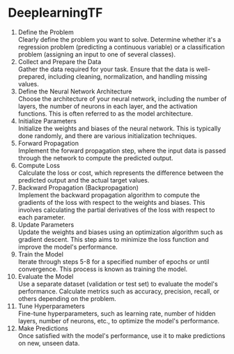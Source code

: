 # DeeplearningTF


1. Define the Problem <br>
    Clearly define the problem you want to solve. Determine whether it's a regression problem (predicting a continuous variable) or a classification problem (assigning an input to one of several classes).
2. Collect and Prepare the Data<br>
    Gather the data required for your task. Ensure that the data is well-prepared, including cleaning, normalization, and handling missing values.
3. Define the Neural Network Architecture<br>
    Choose the architecture of your neural network, including the number of layers, the number of neurons in each layer, and the activation functions. This is often referred to as the model architecture.
4. Initialize Parameters<br>
    Initialize the weights and biases of the neural network. This is typically done randomly, and there are various initialization techniques.
5. Forward Propagation<br>
    Implement the forward propagation step, where the input data is passed through the network to compute the predicted output.
6. Compute Loss<br>
    Calculate the loss or cost, which represents the difference between the predicted output and the actual target values.
7. Backward Propagation (Backpropagation)<br>
    Implement the backward propagation algorithm to compute the gradients of the loss with respect to the weights and biases. This involves calculating the partial derivatives of the loss with respect to each parameter.
8. Update Parameters<br>
    Update the weights and biases using an optimization algorithm such as gradient descent. This step aims to minimize the loss function and improve the model's performance.
9. Train the Model<br>
    Iterate through steps 5-8 for a specified number of epochs or until convergence. This process is known as training the model.
10. Evaluate the Model<br>
    Use a separate dataset (validation or test set) to evaluate the model's performance. Calculate metrics such as accuracy, precision, recall, or others depending on the problem.
11. Tune Hyperparameters<br>
    Fine-tune hyperparameters, such as learning rate, number of hidden layers, number of neurons, etc., to optimize the model's performance.
12. Make Predictions<br>
    Once satisfied with the model's performance, use it to make predictions on new, unseen data.